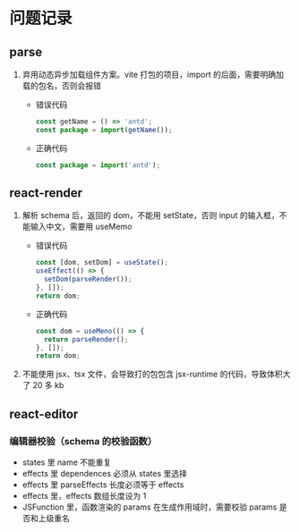 # 问题记录

## parse

1. 弃用动态异步加载组件方案。vite 打包的项目，import 的后面，需要明确加载的包名，否则会报错

   - 错误代码

     ```jsx
     const getName = () => 'antd';
     const package = import(getName());
     ```

   - 正确代码

     ```jsx
     const package = import('antd');
     ```

## react-render

1. 解析 schema 后，返回的 dom，不能用 setState，否则 input 的输入框，不能输入中文，需要用 useMemo

   - 错误代码

     ```jsx
     const [dom, setDom] = useState();
     useEffect(() => {
       setDom(parseRender());
     }, []);
     return dom;
     ```

   - 正确代码

     ```jsx
     const dom = useMeno(() => {
       return parseRender();
     }, []);
     return dom;
     ```

2. 不能使用 jsx、tsx 文件，会导致打的包包含 jsx-runtime 的代码，导致体积大了 20 多 kb

## react-editor

### 编辑器校验（schema 的校验函数）

- states 里 name 不能重复
- effects 里 dependences 必须从 states 里选择
- effects 里 parseEffects 长度必须等于 effects
- effects 里，effects 数组长度设为 1
- JSFunction 里，函数渲染的 params 在生成作用域时，需要校验 params 是否和上级重名

